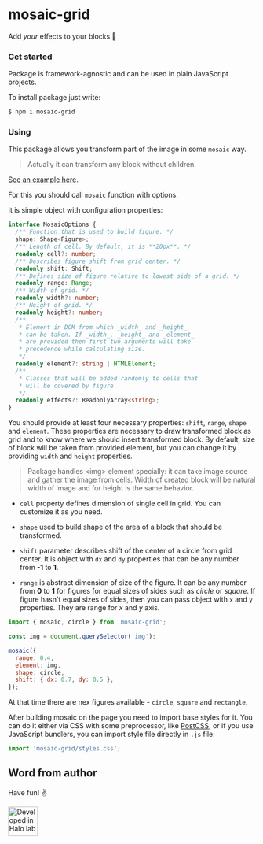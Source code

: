 # mosaic-grid

Add _your_ effects to your blocks 👾

### Get started

Package is framework-agnostic and can be used in plain JavaScript projects.

To install package just write:

```sh
$ npm i mosaic-grid
```

### Using

This package allows you transform part of the image in some `mosaic` way.

> Actually it can transform any block without children.

[See an example here](https://codesandbox.io/s/mosaic-grid-example-m2cjr).

For this you should call `mosaic` function with options.

It is simple object with configuration properties:

```ts
interface MosaicOptions {
  /** Function that is used to build figure. */
  shape: Shape<Figure>;
  /** Length of cell. By default, it is **20px**. */
  readonly cell?: number;
  /** Describes figure shift from grid center. */
  readonly shift: Shift;
  /** Defines size of figure relative to lowest side of a grid. */
  readonly range: Range;
  /** Width of grid. */
  readonly width?: number;
  /** Height of grid. */
  readonly height?: number;
  /**
   * Element in DOM from which _width_ and _height_
   * can be taken. If _width_, _height_ and _element_
   * are provided then first two arguments will take
   * precedence while calculating size.
   */
  readonly element?: string | HTMLElement;
  /**
   * Classes that will be added randomly to cells that
   * will be covered by figure.
   */
  readonly effects?: ReadonlyArray<string>;
}
```

You should provide at least four necessary properties: `shift`, `range`, `shape` and `element`. These properties are necessary to draw transformed block as grid and to know where we should insert transformed block. By default, size of block will be taken from provided element, but you can change it by providing `width` and `height` properties.

> Package handles \<img> element specially: it can take image source and gather the image from cells. Width of created block will be natural width of image and for height is the same behavior.

- `cell` property defines dimension of single cell in grid. You can customize it as you need.

- `shape` used to build shape of the area of a block that should be transformed.

- `shift` parameter describes shift of the center of a circle from grid center. It is object with `dx` and `dy` properties that can be any number from **-1** to **1**.
- `range` is abstract dimension of size of the figure. It can be any number from **0** to **1** for figures for equal sizes of sides such as _circle_ or _square_. If figure hasn't equal sizes of sides, then you can pass object with `x` and `y` properties. They are range for _x_ and _y_ axis.

```js
import { mosaic, circle } from 'mosaic-grid';

const img = document.querySelector('img');

mosaic({
  range: 0.4,
  element: img,
  shape: circle,
  shift: { dx: 0.7, dy: 0.5 },
});
```

At that time there are nex figures available - `circle`, `square` and `rectangle`.

After building mosaic on the page you need to import base styles for it. You can do it either via CSS with some preprocessor, like [PostCSS](https://postcss.org/), or if you use JavaScript bundlers, you can import style file directly in `.js` file:

```js
import 'mosaic-grid/styles.css';
```

## Word from author

Have fun! ✌️

<a href="https://www.halo-lab.com/?utm_source=github-brifinator-3000">
  <img src="https://api.halo-lab.com/wp-content/uploads/dev_halo.svg" alt="Developed in Halo lab" height="60">
</a>
